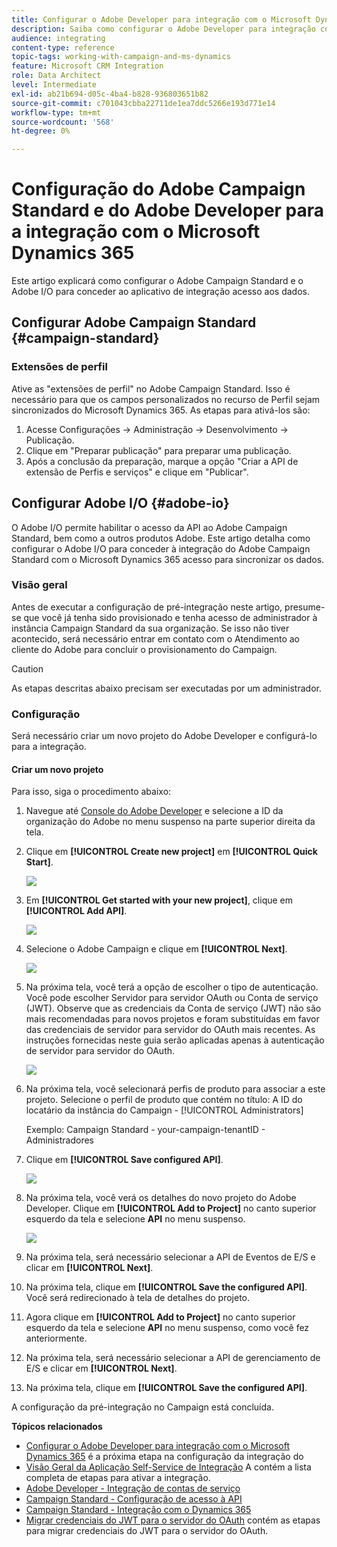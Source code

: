 ```yaml
---
title: Configurar o Adobe Developer para integração com o Microsoft Dynamics 365
description: Saiba como configurar o Adobe Developer para integração com o Microsoft Dynamics 365
audience: integrating
content-type: reference
topic-tags: working-with-campaign-and-ms-dynamics
feature: Microsoft CRM Integration
role: Data Architect
level: Intermediate
exl-id: ab21b694-d05c-4ba4-b828-936803651b82
source-git-commit: c701043cbba22711de1ea7ddc5266e193d771e14
workflow-type: tm+mt
source-wordcount: '568'
ht-degree: 0%

---
```


# Configuração do Adobe Campaign Standard e do Adobe Developer para a integração com o Microsoft Dynamics 365

Este artigo explicará como configurar o Adobe Campaign Standard e o Adobe I/O para conceder ao aplicativo de integração acesso aos dados.

## Configurar Adobe Campaign Standard {#campaign-standard}

### Extensões de perfil

Ative as &quot;extensões de perfil&quot; no Adobe Campaign Standard.   Isso é necessário para que os campos personalizados no recurso de Perfil sejam sincronizados do Microsoft Dynamics 365.   As etapas para ativá-los são:

1. Acesse Configurações -> Administração -> Desenvolvimento -> Publicação.
1. Clique em &quot;Preparar publicação&quot; para preparar uma publicação.
1. Após a conclusão da preparação, marque a opção &quot;Criar a API de extensão de Perfis e serviços&quot; e clique em &quot;Publicar&quot;.

## Configurar Adobe I/O {#adobe-io}

O Adobe I/O permite habilitar o acesso da API ao Adobe Campaign Standard, bem como a outros produtos Adobe.   Este artigo detalha como configurar o Adobe I/O para conceder à integração do Adobe Campaign Standard com o Microsoft Dynamics 365 acesso para sincronizar os dados.

### Visão geral

Antes de executar a configuração de pré-integração neste artigo, presume-se que você já tenha sido provisionado e tenha acesso de administrador à instância Campaign Standard da sua organização.  Se isso não tiver acontecido, será necessário entrar em contato com o Atendimento ao cliente do Adobe para concluir o provisionamento do Campaign.

>[!CAUTION]
>
>As etapas descritas abaixo precisam ser executadas por um administrador.

### Configuração

Será necessário criar um novo projeto do Adobe Developer e configurá-lo para a integração.

#### Criar um novo projeto

Para isso, siga o procedimento abaixo:

1. Navegue até [Console do Adobe Developer](https://console.adobe.io/home#) e selecione a ID da organização do Adobe no menu suspenso na parte superior direita da tela.

1. Clique em **[!UICONTROL Create new project]** em **[!UICONTROL Quick Start]**.

   ![](assets/adobeIO1.png)

1. Em **[!UICONTROL Get started with your new project]**, clique em **[!UICONTROL Add API]**.

   ![](assets/adobeIO2.png)

1. Selecione o Adobe Campaign e clique em **[!UICONTROL Next]**.

   ![](assets/adobeIO3.png)

1. Na próxima tela, você terá a opção de escolher o tipo de autenticação. Você pode escolher Servidor para servidor OAuth ou Conta de serviço (JWT). Observe que as credenciais da Conta de serviço (JWT) não são mais recomendadas para novos projetos e foram substituídas em favor das credenciais de servidor para servidor do OAuth mais recentes. As instruções fornecidas neste guia serão aplicadas apenas à autenticação de servidor para servidor do OAuth.

   ![](assets/adobeIO4.png)

1. Na próxima tela, você selecionará perfis de produto para associar a este projeto. Selecione o perfil de produto que contém no título: A ID do locatário da instância do Campaign - [!UICONTROL Administrators]

   Exemplo: Campaign Standard - your-campaign-tenantID - Administradores

1. Clique em **[!UICONTROL Save configured API]**.

   ![](assets/adobeIO5.png)

1. Na próxima tela, você verá os detalhes do novo projeto do Adobe Developer. Clique em **[!UICONTROL Add to Project]** no canto superior esquerdo da tela e selecione **API** no menu suspenso.

   ![](assets/adobeIO6.png)

1. Na próxima tela, será necessário selecionar a API de Eventos de E/S e clicar em **[!UICONTROL Next]**.

1. Na próxima tela, clique em **[!UICONTROL Save the configured API]**.  Você será redirecionado à tela de detalhes do projeto.

1. Agora clique em **[!UICONTROL Add to Project]** no canto superior esquerdo da tela e selecione **API** no menu suspenso, como você fez anteriormente.

1. Na próxima tela, será necessário selecionar a API de gerenciamento de E/S e clicar em **[!UICONTROL Next]**.

1. Na próxima tela, clique em **[!UICONTROL Save the configured API]**.

A configuração da pré-integração no Campaign está concluída.

**Tópicos relacionados**

* [Configurar o Adobe Developer para integração com o Microsoft Dynamics 365](../../integrating/using/d365-acs-configure-adobe-io.md) é a próxima etapa na configuração da integração do
* [Visão Geral da Aplicação Self-Service de Integração](../../integrating/using/d365-acs-self-service-app-quick-start-guide.md) A contém a lista completa de etapas para ativar a integração.
* [Adobe Developer - Integração de contas de serviço](https://developer.adobe.com/developer-console/docs/guides/#!AdobeDocs/adobeio-auth/master/AuthenticationOverview/ServiceAccountIntegration.md)
* [Campaign Standard - Configuração de acesso à API](../../api/using/setting-up-api-access.md)
* [Campaign Standard - Integração com o Dynamics 365](../../integrating/using/d365-acs-configure-d365.md)
* [Migrar credenciais do JWT para o servidor do OAuth](../../integrating/using/d365-acs-self-service-app-migrate-credentials.md) contém as etapas para migrar credenciais do JWT para o servidor do OAuth.

